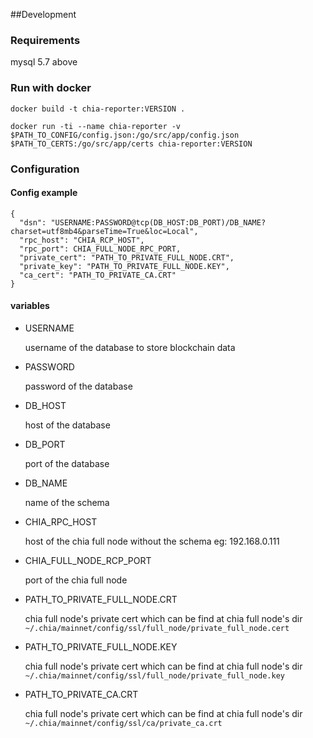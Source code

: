 ##Development
### Requirements

mysql 5.7 above

### Run with docker

```
docker build -t chia-reporter:VERSION .

docker run -ti --name chia-reporter -v $PATH_TO_CONFIG/config.json:/go/src/app/config.json $PATH_TO_CERTS:/go/src/app/certs chia-reporter:VERSION
```

### Configuration

#### Config example
```
{
  "dsn": "USERNAME:PASSWORD@tcp(DB_HOST:DB_PORT)/DB_NAME?charset=utf8mb4&parseTime=True&loc=Local",
  "rpc_host": "CHIA_RCP_HOST",
  "rpc_port": CHIA_FULL_NODE_RPC_PORT,
  "private_cert": "PATH_TO_PRIVATE_FULL_NODE.CRT",
  "private_key": "PATH_TO_PRIVATE_FULL_NODE.KEY",
  "ca_cert": "PATH_TO_PRIVATE_CA.CRT"
}
```

#### variables
- USERNAME 
    
    username of the database to store blockchain data
- PASSWORD 

    password of the database
- DB_HOST
    
    host of the database
- DB_PORT
    
    port of the database
- DB_NAME
    
    name of the schema
- CHIA_RPC_HOST 
    
    host of the chia full node without the schema eg: 192.168.0.111
- CHIA_FULL_NODE_RCP_PORT

    port of the chia full node
- PATH_TO_PRIVATE_FULL_NODE.CRT
    
    chia full node's private cert which can be find at chia full node's dir `~/.chia/mainnet/config/ssl/full_node/private_full_node.cert`
    
- PATH_TO_PRIVATE_FULL_NODE.KEY
    
    chia full node's private cert which can be find at chia full node's dir `~/.chia/mainnet/config/ssl/full_node/private_full_node.key`
    
- PATH_TO_PRIVATE_CA.CRT
    
    chia full node's private cert which can be find at chia full node's dir `~/.chia/mainnet/config/ssl/ca/private_ca.crt`



